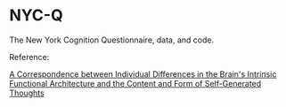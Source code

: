 NYC-Q
=====

The New York Cognition Questionnaire, data, and code. 

Reference:

[A Correspondence between Individual Differences in the Brain's Intrinsic Functional Architecture and the Content and Form of Self-Generated Thoughts](http://www.plosone.org/article/info%3Adoi%2F10.1371%2Fjournal.pone.0097176)
